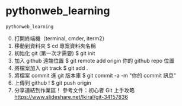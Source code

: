 # pythonweb_learning
    pythonweb_learning
    
   
0. 打開終端機（terminal, cmder, iterm2）
1. 移動到資料夾
$ cd 專案資料夾名稱
2. 初始化 git (第一次才需要)
$ git init 
3. 加入 github 遠端位置
$ git remote add origin 你的 github repo 位置
4. 將檔案加入 git track
$ git add .
4. 將檔案 commit 進 git 版本庫
$ git commit -a -m "你的 commit 訊息"
5. 上傳到 github !
$ git push origin
6. 分享連結到作業區！
參考文件：初心者 Git 上手攻略
https://www.slideshare.net/lkiral/git-34157836
